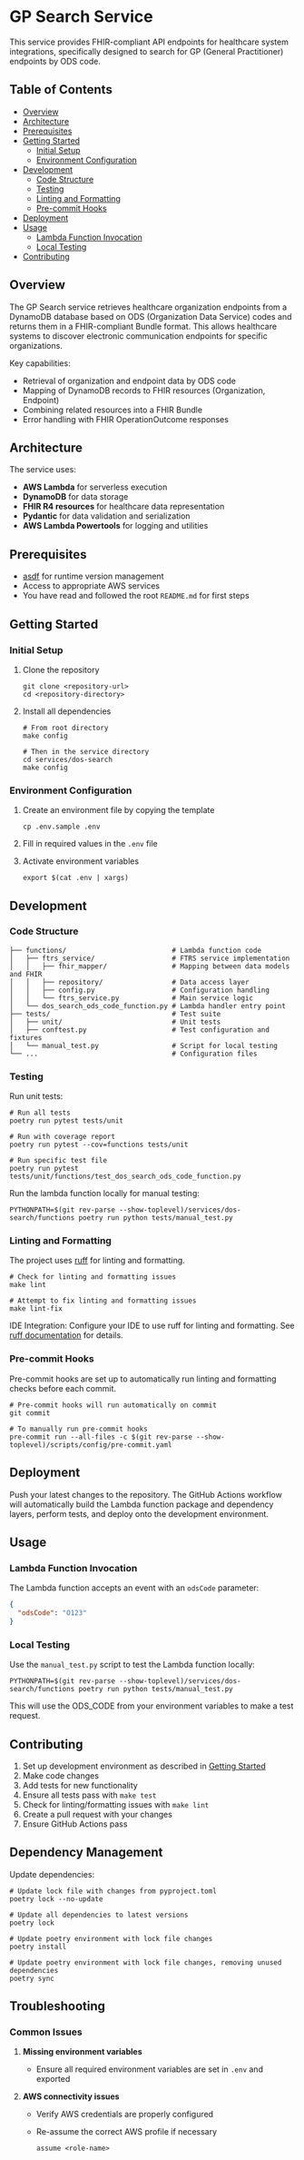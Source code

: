 # GP Search Service

This service provides FHIR-compliant API endpoints for healthcare system integrations, specifically designed to search for GP (General Practitioner) endpoints by ODS code.

## Table of Contents

- [Overview](#overview)
- [Architecture](#architecture)
- [Prerequisites](#prerequisites)
- [Getting Started](#getting-started)
  - [Initial Setup](#initial-setup)
  - [Environment Configuration](#environment-configuration)
- [Development](#development)
  - [Code Structure](#code-structure)
  - [Testing](#testing)
  - [Linting and Formatting](#linting-and-formatting)
  - [Pre-commit Hooks](#pre-commit-hooks)
- [Deployment](#deployment)
- [Usage](#usage)
  - [Lambda Function Invocation](#lambda-function-invocation)
  - [Local Testing](#local-testing)
- [Contributing](#contributing)

## Overview

The GP Search service retrieves healthcare organization endpoints from a DynamoDB database based on ODS (Organization Data Service) codes and returns them in a FHIR-compliant Bundle format. This allows healthcare systems to discover electronic communication endpoints for specific organizations.

Key capabilities:

- Retrieval of organization and endpoint data by ODS code
- Mapping of DynamoDB records to FHIR resources (Organization, Endpoint)
- Combining related resources into a FHIR Bundle
- Error handling with FHIR OperationOutcome responses

## Architecture

The service uses:

- **AWS Lambda** for serverless execution
- **DynamoDB** for data storage
- **FHIR R4 resources** for healthcare data representation
- **Pydantic** for data validation and serialization
- **AWS Lambda Powertools** for logging and utilities

## Prerequisites

- [asdf](https://asdf-vm.com/) for runtime version management
- Access to appropriate AWS services
- You have read and followed the root `README.md` for first steps

## Getting Started

### Initial Setup

1. Clone the repository

   ```shell
   git clone <repository-url>
   cd <repository-directory>
   ```

2. Install all dependencies

   ```shell
   # From root directory
   make config

   # Then in the service directory
   cd services/dos-search
   make config
   ```

### Environment Configuration

1. Create an environment file by copying the template

   ```shell
   cp .env.sample .env
   ```

2. Fill in required values in the `.env` file

3. Activate environment variables

   ```shell
   export $(cat .env | xargs)
   ```

## Development

### Code Structure

```plain
├── functions/                          # Lambda function code
│   ├── ftrs_service/                   # FTRS service implementation
│   │   ├── fhir_mapper/                # Mapping between data models and FHIR
│   │   ├── repository/                 # Data access layer
│   │   ├── config.py                   # Configuration handling
│   │   └── ftrs_service.py             # Main service logic
│   └── dos_search_ods_code_function.py # Lambda handler entry point
├── tests/                              # Test suite
│   ├── unit/                           # Unit tests
│   ├── conftest.py                     # Test configuration and fixtures
│   └── manual_test.py                  # Script for local testing
└── ...                                 # Configuration files
```

### Testing

Run unit tests:

```shell
# Run all tests
poetry run pytest tests/unit

# Run with coverage report
poetry run pytest --cov=functions tests/unit

# Run specific test file
poetry run pytest tests/unit/functions/test_dos_search_ods_code_function.py
```

Run the lambda function locally for manual testing:

```shell
PYTHONPATH=$(git rev-parse --show-toplevel)/services/dos-search/functions poetry run python tests/manual_test.py
```

### Linting and Formatting

The project uses [ruff](https://github.com/charliermarsh/ruff) for linting and formatting.

```shell
# Check for linting and formatting issues
make lint

# Attempt to fix linting and formatting issues
make lint-fix
```

IDE Integration: Configure your IDE to use ruff for linting and formatting. See [ruff documentation](https://docs.astral.sh/ruff/editors/setup/) for details.

### Pre-commit Hooks

Pre-commit hooks are set up to automatically run linting and formatting checks before each commit.

```shell
# Pre-commit hooks will run automatically on commit
git commit

# To manually run pre-commit hooks
pre-commit run --all-files -c $(git rev-parse --show-toplevel)/scripts/config/pre-commit.yaml
```

## Deployment

Push your latest changes to the repository.
The GitHub Actions workflow will automatically build the Lambda function package and dependency layers, perform tests, and deploy onto the development environment.

## Usage

### Lambda Function Invocation

The Lambda function accepts an event with an `odsCode` parameter:

```json
{
  "odsCode": "O123"
}
```

### Local Testing

Use the `manual_test.py` script to test the Lambda function locally:

```shell
PYTHONPATH=$(git rev-parse --show-toplevel)/services/dos-search/functions poetry run python tests/manual_test.py
```

This will use the ODS_CODE from your environment variables to make a test request.

## Contributing

1. Set up development environment as described in [Getting Started](#getting-started)
2. Make code changes
3. Add tests for new functionality
4. Ensure all tests pass with `make test`
5. Check for linting/formatting issues with `make lint`
6. Create a pull request with your changes
7. Ensure GitHub Actions pass

## Dependency Management

Update dependencies:

```shell
# Update lock file with changes from pyproject.toml
poetry lock --no-update

# Update all dependencies to latest versions
poetry lock

# Update poetry environment with lock file changes
poetry install

# Update poetry environment with lock file changes, removing unused dependencies
poetry sync
```

## Troubleshooting

### Common Issues

1. **Missing environment variables**
   - Ensure all required environment variables are set in `.env` and exported

2. **AWS connectivity issues**
   - Verify AWS credentials are properly configured
   - Re-assume the correct AWS profile if necessary

     ```shell
     assume <role-name>
     ```
